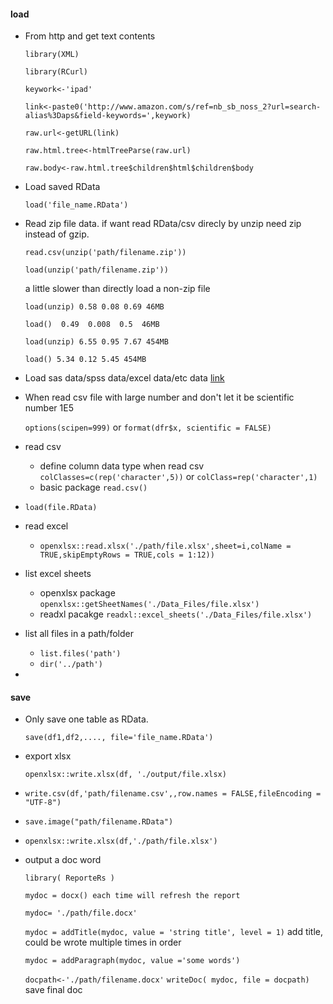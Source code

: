 #### load

* From http and get text contents

  `library(XML)`
	
  `library(RCurl)`
	
  `keywork<-'ipad'`

  `link<-paste0('http://www.amazon.com/s/ref=nb_sb_noss_2?url=search-alias%3Daps&field-keywords=',keywork)`
	
  `raw.url<-getURL(link)`
	
  `raw.html.tree<-htmlTreeParse(raw.url)`
	
  `raw.body<-raw.html.tree$children$html$children$body`

* Load saved RData

  `load('file_name.RData')`

* Read zip file data. if want read RData/csv direcly by unzip need zip instead of gzip.

  `read.csv(unzip('path/filename.zip'))`

  `load(unzip('path/filename.zip'))`
  
  a little slower than directly load a non-zip file

  `load(unzip) 0.58 0.08 0.69 46MB`

  `load()  0.49  0.008  0.5  46MB`

  `load(unzip) 6.55 0.95 7.67 454MB`

  `load() 5.34 0.12 5.45 454MB`
  
* Load sas data/spss data/excel data/etc data [link](https://www.datacamp.com/community/tutorials/importing-data-r-part-two#gs.9cAlaqw)

* When read csv file with large number and don't let it be scientific number 1E5

  `options(scipen=999)` or `format(dfr$x, scientific = FALSE)`

* read csv
  - define column data type when read csv 
  `colClasses=c(rep('character',5))` or `colClass=rep('character',1)`
  - basic package `read.csv()`

* `load(file.RData)`

* read excel 
  - `openxlsx::read.xlsx('./path/file.xlsx',sheet=i,colName = TRUE,skipEmptyRows = TRUE,cols = 1:12))`

* list excel sheets
  - openxlsx package 
  `openxlsx::getSheetNames('./Data_Files/file.xlsx')`
  - readxl pacakge
  `readxl::excel_sheets('./Data_Files/file.xlsx')`

* list all files in a path/folder
  - `list.files('path')`
  - `dir('../path')`

*
  
#### save

* Only save one table as RData. 
  
  `save(df1,df2,...., file='file_name.RData')`

* export xlsx

  `openxlsx::write.xlsx(df, './output/file.xlsx)`
  
* `write.csv(df,'path/filename.csv',,row.names = FALSE,fileEncoding = "UTF-8")`

* `save.image("path/filename.RData")`

* `openxlsx::write.xlsx(df,'./path/file.xlsx')`

* output a doc word

  `library( ReporteRs )`

  `mydoc = docx() each time will refresh the report`

  `mydoc= './path/file.docx'`

  `mydoc = addTitle(mydoc, value = 'string title', level = 1)` add title, could be wrote multiple times in order

  `mydoc = addParagraph(mydoc, value ='some words')`

  `docpath<-'./path/filename.docx'` `writeDoc( mydoc, file = docpath)`  save final doc